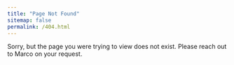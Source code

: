 ```yaml
---
title: "Page Not Found"
sitemap: false
permalink: /404.html
---
```


Sorry, but the page you were trying to view does not exist. Please reach out to Marco on your request.
